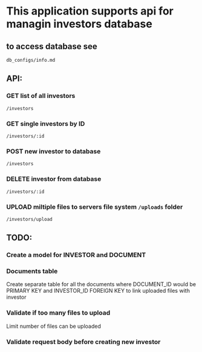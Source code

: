 # This application supports api for managin investors database

## to access database see 

`db_configs/info.md`

## API:
### GET list of all investors
`/investors`

### GET single investors by ID
`/investors/:id`

### POST new investor to database
`/investors`

### DELETE investor from database
`/investors/:id`

### UPLOAD miltiple files to servers file system `/uploads` folder
`/investors/upload`

## TODO:

### Create a model for INVESTOR and DOCUMENT

### Documents table
Create separate table for all the documents where DOCUMENT_ID would be PRIMARY KEY and INVESTOR_ID FOREIGN KEY to link uploaded files with investor

### Validate if too many files to upload
Limit number of files can be uploaded

### Validate request body before creating new investor

